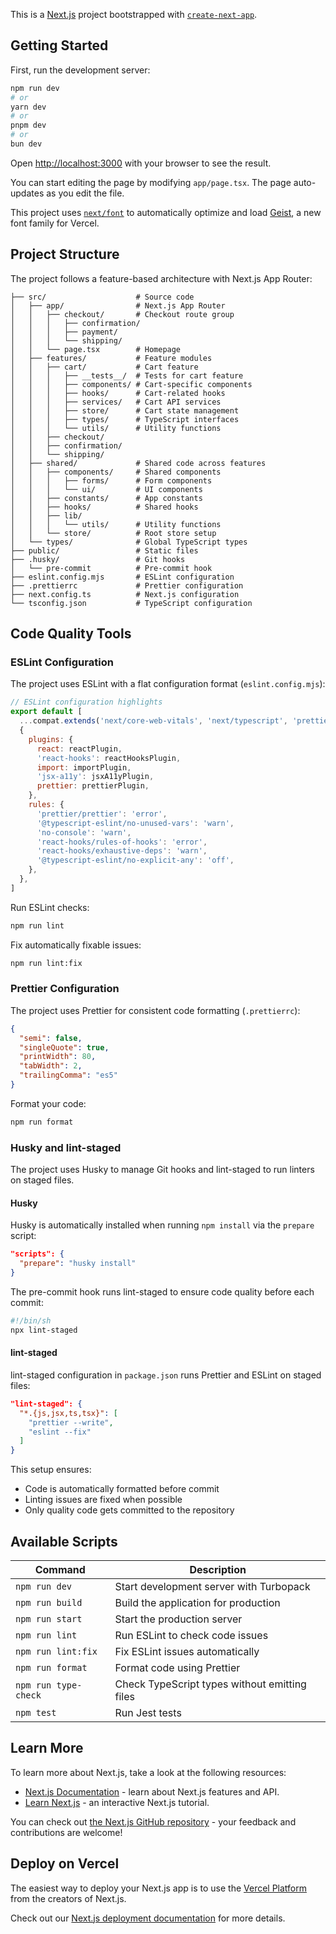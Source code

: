 This is a [Next.js](https://nextjs.org) project bootstrapped with [`create-next-app`](https://nextjs.org/docs/app/api-reference/cli/create-next-app).

## Getting Started

First, run the development server:

```bash
npm run dev
# or
yarn dev
# or
pnpm dev
# or
bun dev
```

Open [http://localhost:3000](http://localhost:3000) with your browser to see the result.

You can start editing the page by modifying `app/page.tsx`. The page auto-updates as you edit the file.

This project uses [`next/font`](https://nextjs.org/docs/app/building-your-application/optimizing/fonts) to automatically optimize and load [Geist](https://vercel.com/font), a new font family for Vercel.

## Project Structure

The project follows a feature-based architecture with Next.js App Router:

```
├── src/                    # Source code
│   ├── app/                # Next.js App Router
│   │   ├── checkout/       # Checkout route group
│   │   │   ├── confirmation/
│   │   │   ├── payment/
│   │   │   └── shipping/
│   │   └── page.tsx        # Homepage
│   ├── features/           # Feature modules
│   │   ├── cart/           # Cart feature
│   │   │   ├── __tests__/  # Tests for cart feature
│   │   │   ├── components/ # Cart-specific components
│   │   │   ├── hooks/      # Cart-related hooks
│   │   │   ├── services/   # Cart API services
│   │   │   ├── store/      # Cart state management
│   │   │   ├── types/      # TypeScript interfaces
│   │   │   └── utils/      # Utility functions
│   │   ├── checkout/
│   │   ├── confirmation/
│   │   └── shipping/
│   ├── shared/             # Shared code across features
│   │   ├── components/     # Shared components
│   │   │   ├── forms/      # Form components
│   │   │   └── ui/         # UI components
│   │   ├── constants/      # App constants
│   │   ├── hooks/          # Shared hooks
│   │   ├── lib/           
│   │   │   └── utils/      # Utility functions
│   │   └── store/          # Root store setup
│   └── types/              # Global TypeScript types
├── public/                 # Static files
├── .husky/                 # Git hooks
│   └── pre-commit          # Pre-commit hook
├── eslint.config.mjs       # ESLint configuration
├── .prettierrc             # Prettier configuration
├── next.config.ts          # Next.js configuration
└── tsconfig.json           # TypeScript configuration
```

## Code Quality Tools

### ESLint Configuration

The project uses ESLint with a flat configuration format (`eslint.config.mjs`):

```javascript
// ESLint configuration highlights
export default [
  ...compat.extends('next/core-web-vitals', 'next/typescript', 'prettier'),
  {
    plugins: {
      react: reactPlugin,
      'react-hooks': reactHooksPlugin,
      import: importPlugin,
      'jsx-a11y': jsxA11yPlugin,
      prettier: prettierPlugin,
    },
    rules: {
      'prettier/prettier': 'error',
      '@typescript-eslint/no-unused-vars': 'warn',
      'no-console': 'warn',
      'react-hooks/rules-of-hooks': 'error',
      'react-hooks/exhaustive-deps': 'warn',
      '@typescript-eslint/no-explicit-any': 'off',
    },
  },
]
```

Run ESLint checks:
```bash
npm run lint
```

Fix automatically fixable issues:
```bash
npm run lint:fix
```

### Prettier Configuration

The project uses Prettier for consistent code formatting (`.prettierrc`):

```json
{
  "semi": false,
  "singleQuote": true,
  "printWidth": 80,
  "tabWidth": 2,
  "trailingComma": "es5"
}
```

Format your code:
```bash
npm run format
```

### Husky and lint-staged

The project uses Husky to manage Git hooks and lint-staged to run linters on staged files.

#### Husky

Husky is automatically installed when running `npm install` via the `prepare` script:

```json
"scripts": {
  "prepare": "husky install"
}
```

The pre-commit hook runs lint-staged to ensure code quality before each commit:

```bash
#!/bin/sh
npx lint-staged
```

#### lint-staged

lint-staged configuration in `package.json` runs Prettier and ESLint on staged files:

```json
"lint-staged": {
  "*.{js,jsx,ts,tsx}": [
    "prettier --write",
    "eslint --fix"
  ]
}
```

This setup ensures:
- Code is automatically formatted before commit
- Linting issues are fixed when possible
- Only quality code gets committed to the repository

## Available Scripts

| Command | Description |
|---------|-------------|
| `npm run dev` | Start development server with Turbopack |
| `npm run build` | Build the application for production |
| `npm run start` | Start the production server |
| `npm run lint` | Run ESLint to check code issues |
| `npm run lint:fix` | Fix ESLint issues automatically |
| `npm run format` | Format code using Prettier |
| `npm run type-check` | Check TypeScript types without emitting files |
| `npm test` | Run Jest tests |

## Learn More

To learn more about Next.js, take a look at the following resources:

- [Next.js Documentation](https://nextjs.org/docs) - learn about Next.js features and API.
- [Learn Next.js](https://nextjs.org/learn) - an interactive Next.js tutorial.

You can check out [the Next.js GitHub repository](https://github.com/vercel/next.js) - your feedback and contributions are welcome!

## Deploy on Vercel

The easiest way to deploy your Next.js app is to use the [Vercel Platform](https://vercel.com/new?utm_medium=default-template&filter=next.js&utm_source=create-next-app&utm_campaign=create-next-app-readme) from the creators of Next.js.

Check out our [Next.js deployment documentation](https://nextjs.org/docs/app/building-your-application/deploying) for more details.
